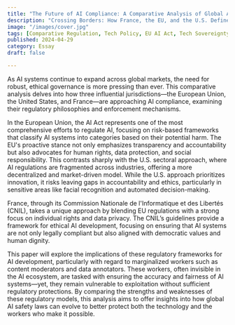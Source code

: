 ```yaml
---
title: "The Future of AI Compliance: A Comparative Analysis of Global AI Safety Laws"
description: "Crossing Borders: How France, the EU, and the U.S. Define and Enforce Responsible AI"
image: "/images/cover.jpg"
tags: [Comparative Regulation, Tech Policy, EU AI Act, Tech Sovereignty, Regulatory Philosophy]
published: 2024-04-29
category: Essay
draft: false

---
```

As AI systems continue to expand across global markets, the need for robust, ethical governance is more pressing than ever. This comparative analysis delves into how three influential jurisdictions—the European Union, the United States, and France—are approaching AI compliance, examining their regulatory philosophies and enforcement mechanisms.

In the European Union, the AI Act represents one of the most comprehensive efforts to regulate AI, focusing on risk-based frameworks that classify AI systems into categories based on their potential harm. The EU's proactive stance not only emphasizes transparency and accountability but also advocates for human rights, data protection, and social responsibility. This contrasts sharply with the U.S. sectoral approach, where AI regulations are fragmented across industries, offering a more decentralized and market-driven model. While the U.S. approach prioritizes innovation, it risks leaving gaps in accountability and ethics, particularly in sensitive areas like facial recognition and automated decision-making.

France, through its Commission Nationale de l'Informatique et des Libertés (CNIL), takes a unique approach by blending EU regulations with a strong focus on individual rights and data privacy. The CNIL’s guidelines provide a framework for ethical AI development, focusing on ensuring that AI systems are not only legally compliant but also aligned with democratic values and human dignity.

This paper will explore the implications of these regulatory frameworks for AI development, particularly with regard to marginalized workers such as content moderators and data annotators. These workers, often invisible in the AI ecosystem, are tasked with ensuring the accuracy and fairness of AI systems—yet, they remain vulnerable to exploitation without sufficient regulatory protections. By comparing the strengths and weaknesses of these regulatory models, this analysis aims to offer insights into how global AI safety laws can evolve to better protect both the technology and the workers who make it possible.